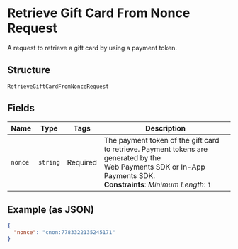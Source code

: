 
# Retrieve Gift Card From Nonce Request

A request to retrieve a gift card by using a payment token.

## Structure

`RetrieveGiftCardFromNonceRequest`

## Fields

| Name | Type | Tags | Description |
|  --- | --- | --- | --- |
| `nonce` | `string` | Required | The payment token of the gift card to retrieve. Payment tokens are generated by the<br>Web Payments SDK or In-App Payments SDK.<br>**Constraints**: *Minimum Length*: `1` |

## Example (as JSON)

```json
{
  "nonce": "cnon:7783322135245171"
}
```

